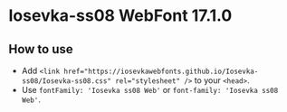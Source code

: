 # Iosevka-ss08 WebFont 17.1.0

## How to use

- Add `<link href="https://iosevkawebfonts.github.io/Iosevka-ss08/Iosevka-ss08.css" rel="stylesheet" />` to your `<head>`.
- Use `fontFamily: 'Iosevka ss08 Web'` or `font-family: 'Iosevka ss08 Web'`.
